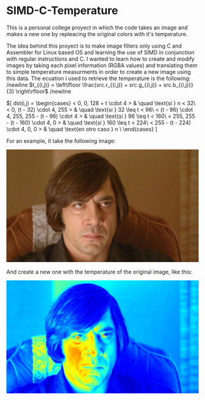 # SIMD-C-Temperature
This is a personal college proyect in which the code takes an image and makes a new one by repleacing the original colors with it's temperature.

The idea behind this proyect is to make image filters only using C and Assembler for Linux based OS and learning the use of SIMD in conjunction with regular instructions and C.
I wanted to learn how to create and modify images by taking each pixel information (RGBA values) and translating them to simple temperature measurments in order to create a new image using this data.
The ecuation i used to retrieve the temperature is the following:
/newline
       $t_{(i,j)} = \left\lfloor \frac{src.r_{(i,j)} + src.g_{(i,j)} + src.b_{(i,j)}}{3} \right\rfloor$
/newline

$\[
dst(i,j) =
  \begin{cases}
    < 0, 0, 128 + t \cdot 4 >       & \quad \text{si } n < 32\\
    < 0, (t - 32) \cdot 4, 255 >      & \quad \text{si } 32 \leq t < 96\\
    < (t - 96) \cdot 4, 255, 255 - (t - 96) \cdot 4 >       & \quad \text{si } 96 \leq t < 160\\
    < 255, 255 - (t - 160) \cdot 4, 0 >       & \quad \text{si } 160 \leq t < 224\\
    < 255 - (t - 224) \cdot 4, 0, 0 >       & \quad \text{en otro caso } n \\
  \end{cases}
\]


For an example, it take the following image:

![alt text](https://github.com/Mati-S/SIMD-C-Temperature/blob/main/src/img/NoCountryForOldMen.1024x600.bmp?raw=true)

And create a new one with the temperature of the original image, like this:

![alt text](https://github.com/Mati-S/SIMD-C-Temperature/blob/main/src/tests/data/resultados_nuestros/NoCountryForOldMen.1024x600.bmp.temperature.ASM.bmp?raw=true)
